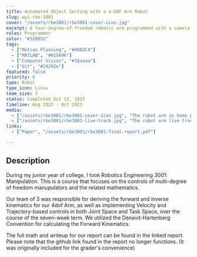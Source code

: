 ```yaml
---
title: Automated Object Sorting with a 4-DOF Arm Robot
slug: wpi-rbe-3001
cover: "/assets/rbe3001/rbe3001-cover-icon.jpg"
excerpt: A four-degree-of-freedom robotic arm programmed with a camera to sort balls by color.
roles: Programmer
color: "#320032"
tags:
  - ["Motion Planning", "#0082C4"]
  - ["MATLAB", "#015696"]
  - ["Computer Vision", "#18aaaa"]
  - ["Git", "#24292e"]
featured: false
priority: 6
type: Robot
type_icon: Linux
team_size: 3
status: Completed Oct 13, 2023
timeline: Aug 2023 - Oct 2023
media:
  - ["/assets/rbe3001/rbe3001-cover-icon.jpg", "The robot arm in home position, out of the way of the camera."]
  - ["/assets/rbe3001/rbe3001-live-track.jpg", "The robot arm live tracking the position of the ball"]
links:
  - ["Paper", "/assets/rbe3001/rbe3001-final-report.pdf"]

---
```



## Description
During my junior year of college, I took Robotics Engineering 3001: Manipulation. This is a course that focuses on the controls of multi-degree of freedom manupulators and the related mathematics. 

Our team of 3 was responsible for deriving the forward and inverse kinematics for our 4dof Arm, as well as implementing Velocity and Trajectory-based controls in both Joint Space and Task Space, over the course of the seven-week term.
We utilized the Denavit-Hartenberg Convention for calculating the Forward Kinematics.

The full math and writeup for our report can be found in the linked report. Please note that the github link found in the report no longer functions. (It was originally included for the grader's convenience)
